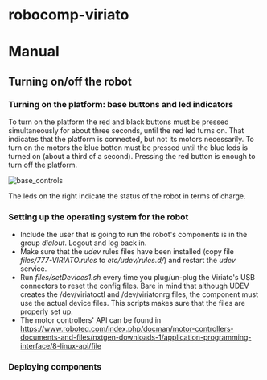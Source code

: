 # robocomp-viriato

# Manual

## Turning on/off the robot

### Turning on the platform: base buttons and led indicators

To turn on the platform the red and black buttons must be pressed simultaneously for about three seconds, until the red led turns on. That indicates that the platform is connected, but not its motors necessarily. To turn on the motors the blue botton must be pressed until the blue leds is turned on (about a third of a second). Pressing the red button is enough to turn off the platform.

![base_controls](https://github.com/robocomp/robocomp-viriato/blob/master/files/manual/base_controls.jpg?raw=true "Base controlsd")

The leds on the right indicate the status of the robot in terms of charge.


### Setting up the operating system for the robot
 * Include the user that is going to run the robot's components is in the group *dialout*. Logout and log back in.
 * Make sure that the *udev* rules files have been installed (copy file *files/777-VIRIATO.rules* to *etc/udev/rules.d/*) and restart the *udev* service.
 * Run *files/setDevices1.sh* every time you plug/un-plug the Viriato's USB connectors to reset the config files. Bare in mind that although UDEV creates the /dev/viriatoctl and /dev/viriatonrg files, the component must use the actual device files. This scripts makes sure that the files are properly set up.
 * The motor controllers' API can be found in https://www.roboteq.com/index.php/docman/motor-controllers-documents-and-files/nxtgen-downloads-1/application-programming-interface/8-linux-api/file

### Deploying components
